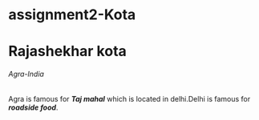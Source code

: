 # assignment2-Kota
# Rajashekhar kota
###### Agra-India
Agra is famous for ***Taj mahal*** which is located in delhi.Delhi is famous for ***roadside food***.